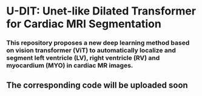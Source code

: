 # U-DIT: Unet-like Dilated Transformer for Cardiac MRI Segmentation
### This repository proposes a new deep learning method based on vision transformer (ViT) to automatically localize and segment left ventricle (LV), right ventricle (RV) and myocardium (MYO) in cardiac MR images. 
## The corresponding code will be uploaded soon
